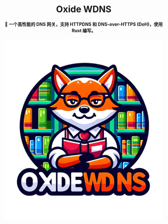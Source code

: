 <div align="center">
    <h1>Oxide WDNS</h1>
    <h4> 🚀 一个高性能的 DNS 网关，支持 HTTPDNS 和 DNS-over-HTTPS (DoH)，使用 Rust 编写。</h3>
	<img src="./images/logo.png" alt="logo">
</div>
